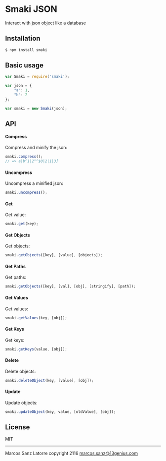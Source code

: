 # Smaki JSON

Interact with json object like a database

## Installation

```bash
$ npm install smaki
```

## Basic usage

```javascript
var Smaki = require('smaki');

var json = {
    "a": 1,
    "b": 2
};

var smaki = new Smaki(json);
```

## API

#### Compress
Compress and minify the json:
```javascript
smaki.compress();
// => a|b^1|2^^$0|2|1|3]
```

#### Uncompress
Uncompress a minified json:
```javascript
smaki.uncompress();
```

#### Get
Get value:
```javascript
smaki.get(key);
```

#### Get Objects
Get objects:
```javascript
smaki.getObjects([key], [value], [objects]);
```

#### Get Paths
Get paths:
```javascript
smaki.getObjects([key], [val], [obj], [stringify], [path]);
```

#### Get Values
Get values:
```javascript
smaki.getValues(key, [obj]);
```

#### Get Keys
Get keys:
```javascript
smaki.getKeys(value, [obj]);
```

#### Delete
Delete objects:
```javascript
smaki.deleteObject(key, [value], [obj]);
```

#### Update
Update objects:
```javascript
smaki.updateObject(key, value, [oldValue], [obj]);
```


## License
MIT

- - -
Marcos Sanz Latorre copyright 2116
marcos.sanz@13genius.com


